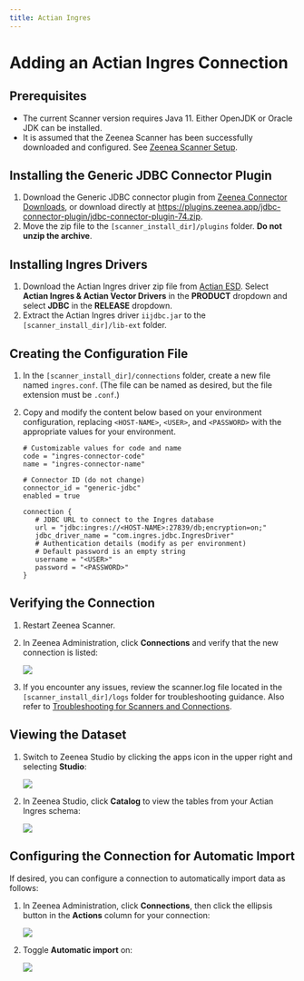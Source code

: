 ```yaml
---
title: Actian Ingres
---
```


# Adding an Actian Ingres Connection

## Prerequisites

* The current Scanner version requires Java 11. Either OpenJDK or Oracle JDK can be installed.
* It is assumed that the Zeenea Scanner has been successfully downloaded and configured. See [Zeenea Scanner Setup](./zeenea-scanner-setup.md).

## Installing the Generic JDBC Connector Plugin

1. Download the Generic JDBC connector plugin from [Zeenea Connector Downloads](./zeenea-connectors-list.md), or download directly at https://plugins.zeenea.app/jdbc-connector-plugin/jdbc-connector-plugin-74.zip.
2. Move the zip file to the `[scanner_install_dir]/plugins` folder. **Do not unzip the archive**.

## Installing Ingres Drivers

1. Download the Actian Ingres driver zip file from [Actian ESD](https://esd.actian.com/). Select **Actian Ingres & Actian Vector Drivers** in the **PRODUCT** dropdown and select **JDBC** in the **RELEASE** dropdown.
2. Extract the Actian Ingres driver `iijdbc.jar` to the `[scanner_install_dir]/lib-ext` folder.

## Creating the Configuration File

1. In the `[scanner_install_dir]/connections` folder, create a new file named `ingres.conf`. (The file can be named as desired, but the file extension must be `.conf`.)
2. Copy and modify the content below based on your environment configuration, replacing `<HOST-NAME>`, `<USER>`, and `<PASSWORD>` with the appropriate values for your environment.

     ```
     # Customizable values for code and name
     code = "ingres-connector-code"
     name = "ingres-connector-name"

     # Connector ID (do not change)
     connector_id = "generic-jdbc"
     enabled = true

     connection {
        # JDBC URL to connect to the Ingres database
        url = "jdbc:ingres://<HOST-NAME>:27839/db;encryption=on;"
        jdbc_driver_name = "com.ingres.jdbc.IngresDriver"
        # Authentication details (modify as per environment)
        # Default password is an empty string
        username = "<USER>"
        password = "<PASSWORD>"
     }
     ```

## Verifying the Connection

1. Restart Zeenea Scanner.
2. In Zeenea Administration, click **Connections** and verify that the new connection is listed:

     ![](/img/zeenea-connection-added-ingres.png)
3. If you encounter any issues, review the scanner.log file located in the `[scanner_install_dir]/logs` folder for troubleshooting guidance. Also refer to [Troubleshooting for Scanners and Connections](./zeenea-troubleshooting.md).

## Viewing the Dataset
 
1. Switch to Zeenea Studio by clicking the apps icon in the upper right and selecting **Studio**:

     ![](/img/zeenea-studio1.png)
2.  In Zeenea Studio, click **Catalog** to view the tables from your Actian Ingres schema:

     ![](/img/zeenea-studio2.png)

## Configuring the Connection for Automatic Import

If desired, you can configure a connection to automatically import data as follows:

1. In Zeenea Administration, click **Connections**, then click the ellipsis button in the **Actions** column for your connection:

     ![](/img/zeenea-connection-settings1.png)
2. Toggle **Automatic import** on:

     ![](/img/zeenea-connection-settings2.png)
